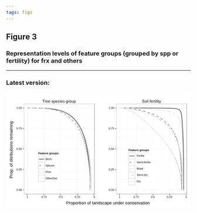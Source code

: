 ```yaml
---
tags: figs
---
```


## Figure 3 
### Representation levels of feature groups (grouped by spp or fertility) for frx and others

----
### Latest version:

![fig3](../figs/Fig3_w600.png)